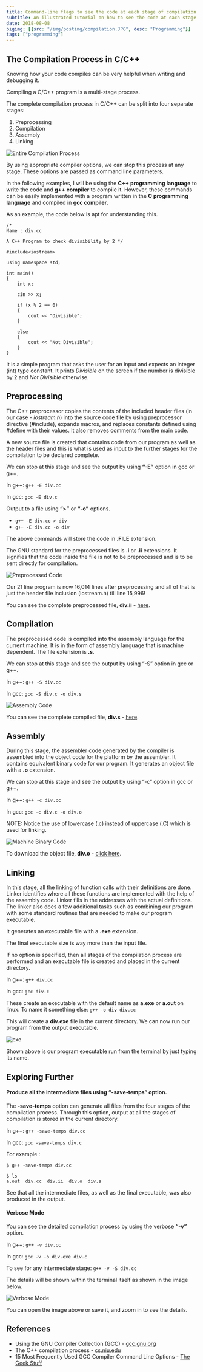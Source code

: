 ```yaml
---
title: Command-line flags to see the code at each stage of compilation
subtitle: An illustrated tutorial on how to see the code at each stage
date: 2018-08-08
bigimg: [{src: "/img/postimg/compilation.JPG", desc: "Programming"}]
tags: ["programming"]
---
```

## The Compilation Process in C/C++

Knowing how your code compiles can be very helpful when writing and debugging it.

Compiling a C/C++ program is a multi-stage process.

The complete compilation process in C/C++ can be split into four separate stages:  

  1. Preprocessing
  2. Compilation
  3. Assembly
  4. Linking

![Entire Compilation Process](/img/compilation.png)

By using appropriate compiler options, we can stop this process at any stage. These options are passed as command line parameters.

In the following examples, I will be using the **C++ programming language** to write the code and **g++ compiler** to compile it. However, these commands can be easily implemented with a program written in the **C programming language** and compiled in **gcc compiler**.

As an example, the code below is apt for understanding this.

```
/*
Name : div.cc

A C++ Program to check divisibility by 2 */

#include<iostream>

using namespace std;

int main()
{
    int x;

    cin >> x;

    if (x % 2 == 0)
    {
        cout << "Divisible";
    }

    else
    {
        cout << "Not Divisible";
    }
}
```
It is a simple program that asks the user for an input and expects an integer (int) type constant. It prints _Divisible_ on the screen if the number is divisible by 2 and _Not Divisible_ otherwise.

## Preprocessing
The C++ preprocessor copies the contents of the included header files (in our case - _iostream.h_) into the source code file by using preprocessor directive (#include), expands macros, and replaces constants defined using #define with their values. It also removes comments from the main code.

A new source file is created that contains code from our program as well as the header files and this is what is used as input to the further stages for the compilation to be declared complete.

We can stop at this stage and see the output by using **“-E”** option in gcc or g++.

In g++:
`g++ -E div.cc`

In gcc:
`gcc -E div.c`

Output to a file using **“>”** or **“-o”** options.

  - `g++ -E div.cc > div`
  - `g++ -E div.cc -o div`

The above commands will store the code in **.FILE** extension.

The GNU standard for the preprocessed files is **.i** or **.ii** extensions. It signifies that the code inside the file is not to be preprocessed and is to be sent directly for compilation.

![Preprocessed Code](/img/preprocess.JPG)

Our 21 line program is now 16,014 lines after preprocessing and all of that is just the header file inclusion (iostream.h) till line 15,996!

You can see the complete preprocessed file, **div.ii** - [here](/res/div.ii).

## Compilation
The preprocessed code is compiled into the assembly language for the current machine. It is in the form of assembly language that is machine dependent. The file extension is **.s**.

We can stop at this stage and see the output by using “-S” option in gcc or g++.

In g++:
`g++ -S div.cc`

In gcc:
`gcc -S div.c -o div.s`

![Assembly Code](/img/assembly.JPG)

You can see the complete compiled file, **div.s** - [here](/res/div.s).

## Assembly
During this stage, the assembler code generated by the compiler is assembled into the object code for the platform by the assembler. It contains equivalent binary code for our program. It generates an object file with a **.o** extension.

We can stop at this stage and see the output by using “-c” option in gcc or g++.

In g++:
`g++ -c div.cc`

In gcc:
`gcc -c div.c -o div.o`

NOTE: Notice the use of lowercase (.c) instead of uppercase (.C) which is used for linking.

![Machine Binary Code](/img/machinecode.JPG)

To download the object file, **div.o** - [click here](/res/div.o).

## Linking
In this stage, all the linking of function calls with their definitions are done. Linker identifies where all these functions are implemented with the help of the assembly code. Linker fills in the addresses with the actual definitions. The linker also does a few additional tasks such as combining our program with some standard routines that are needed to make our program executable.

It generates an executable file with a **.exe** extension.

The final executable size is way more than the input file.

If no option is specified, then all stages of the compilation process are performed and an executable file is created and placed in the current directory.

In g++:
`g++ div.cc`

In gcc:
`gcc div.c`

These create an executable with the default name as **a.exe** or **a.out** on linux. To name it something else:
`g++ -o div div.cc`

This will create a **div.exe** file in the current directory. We can now run our program from the output executable.

![exe](/img/exe.JPG)

Shown above is our program executable run from the terminal by just typing its name.

## Exploring Further

#### Produce all the intermediate files using **“-save-temps”** option.

The **-save-temps** option can generate all files from the four stages of the compilation process. Through this option, output at all the stages of compilation is stored in the current directory.

In g++:
`g++ -save-temps div.cc`

In gcc:
`gcc -save-temps div.c`


For example :

```
$ g++ -save-temps div.cc

$ ls
a.out  div.cc  div.ii  div.o  div.s
```
See that all the intermediate files, as well as the final executable, was also produced in the output.

#### Verbose Mode
You can see the detailed compilation process by using the verbose **“-v”** option.

In g++:
`g++ -v div.cc`

In gcc:
`gcc -v -o div.exe div.c`

To see for any intermediate stage:
`g++ -v -S div.cc`

The details will be shown within the terminal itself as shown in the image below.

![Verbose Mode](/img/verbose.JPG)

You can open the image above or save it, and zoom in to see the details.

## References
 - Using the GNU Compiler Collection (GCC) - [gcc.gnu.org](https://gcc.gnu.org/onlinedocs/gcc/Overall-Options.html)
 - The C++ compilation process - [cs.niu.edu](http://faculty.cs.niu.edu/~mcmahon/CS241/Notes/compile.html)
 - 15 Most Frequently Used GCC Compiler Command Line Options - [The Geek Stuff](https://www.thegeekstuff.com/2012/10/gcc-compiler-options/)
